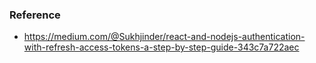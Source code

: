 ### Reference
- https://medium.com/@Sukhjinder/react-and-nodejs-authentication-with-refresh-access-tokens-a-step-by-step-guide-343c7a722aec
